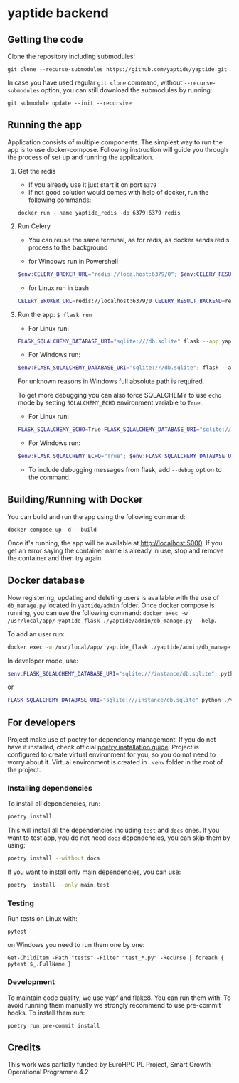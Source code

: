 # yaptide backend

## Getting the code

Clone the repository including submodules:

```shell
git clone --recurse-submodules https://github.com/yaptide/yaptide.git
```

In case you have used regular `git clone` command, without `--recurse-submodules` option, you can still download the submodules by running:

```shell
git submodule update --init --recursive
```

## Running the app

Application consists of multiple components. The simplest way to run the app is to use docker-compose.
Following instruction will guide you through the process of set up and running the application.

1. Get the redis

    - If you already use it just start it on port `6379`
    - If not good solution would comes with help of docker, run the following commands:

    ```
    docker run --name yaptide_redis -dp 6379:6379 redis
    ```

2. Run Celery

    - You can reuse the same terminal, as for redis, as docker sends redis process to the background

    - for Windows run in Powershell

   ```powershell
   $env:CELERY_BROKER_URL="redis://localhost:6379/0"; $env:CELERY_RESULT_BACKEND="redis://localhost:6379/0"; celery --app yaptide.celery.worker worker -P threads --loglevel=info
    ```

    - for Linux run in bash

   ```bash
   CELERY_BROKER_URL=redis://localhost:6379/0 CELERY_RESULT_BACKEND=redis://localhost:6379/0 celery --app yaptide.celery.worker worker -P threads --loglevel=info
    ```

3. Run the app: `$ flask run`

   - For Linux run:

   ```bash
   FLASK_SQLALCHEMY_DATABASE_URI="sqlite:///db.sqlite" flask --app yaptide.application run
   ```

   - For Windows run:

   ```powershell
   $env:FLASK_SQLALCHEMY_DATABASE_URI="sqlite:///db.sqlite"; flask --app yaptide.application run
   ```
   For unknown reasons in Windows full absolute path is required.

   To get more debugging you can also force SQLALCHEMY to use `echo` mode by setting `SQLALCHEMY_ECHO` environment variable to `True`.

   - For Linux run:

   ```bash
   FLASK_SQLALCHEMY_ECHO=True FLASK_SQLALCHEMY_DATABASE_URI="sqlite:///db.sqlite" flask --app yaptide.application run
   ```

   - For Windows run:

   ```powershell
   $env:FLASK_SQLALCHEMY_ECHO="True"; $env:FLASK_SQLALCHEMY_DATABASE_URI="sqlite://db.sqlite"; flask --app yaptide.application run
   ```

   - To include debugging messages from flask, add `--debug` option to the command.

## Building/Running with Docker

You can build and run the app using the following command:

```shell
docker compose up -d --build
```

Once it's running, the app will be available at [http://localhost:5000](http://localhost:5000). If you get an error saying the container name is already in use, stop and remove the container and then try again.


## Docker database

Now registering, updating and deleting users is available with the use of `db_manage.py` located in `yaptide/admin` folder.
Once docker compose is running, you can use the following command:
`docker exec -w /usr/local/app/ yaptide_flask ./yaptide/admin/db_manage.py --help`.

To add an user run:

```bash
docker exec -w /usr/local/app/ yaptide_flask ./yaptide/admin/db_manage.py add-user admin --password mysecretpassword
```

In developer mode, use:

```powershell
$env:FLASK_SQLALCHEMY_DATABASE_URI="sqlite:///instance/db.sqlite"; python ./yaptide/admin/db_manage.py add-user admin --password admin
```

or

```bash
FLASK_SQLALCHEMY_DATABASE_URI="sqlite:///instance/db.sqlite" python ./yaptide/admin/db_manage.py add-user admin --password admin
```

## For developers

Project make use of poetry for dependency management. If you do not have it installed, check official [poetry installation guide](https://python-poetry.org/docs/).
Project is configured to  create virtual environment for you, so you do not need to worry about it.
Virtual environment is created in `.venv` folder in the root of the project.

### Installing dependencies

To install all dependencies, run:

```bash
poetry install
```

This will install all the dependencies including `test` and `docs` ones.
If you want to test app, you do not need `docs` dependencies, you can skip them by using:

```bash
poetry install --without docs
```

If you want to install only main dependencies, you can use:

```bash
poetry  install --only main,test
```

### Testing

Run tests on Linux with:

```shell
pytest
```

on Windows you need to run them one by one:

```shell
Get-ChildItem -Path "tests" -Filter "test_*.py" -Recurse | foreach { pytest $_.FullName }
```

### Development

To maintain code quality, we use yapf and flake8. You can run them with.
To avoid running them manually we strongly recommend to use pre-commit hooks. To install them run:

```shell
poetry run pre-commit install
```

## Credits

This work was partially funded by EuroHPC PL Project, Smart Growth Operational Programme 4.2
